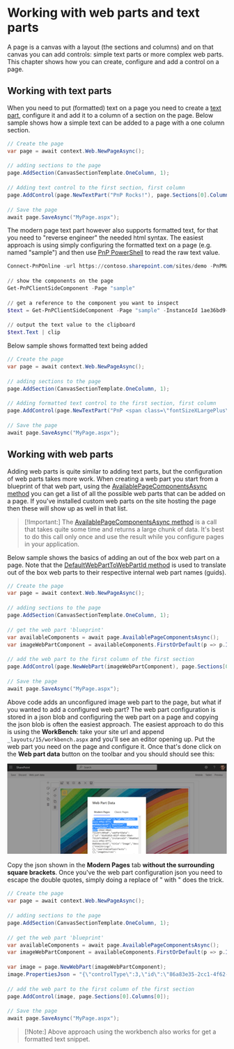 # Working with web parts and text parts

A page is a canvas with a layout (the sections and columns) and on that canvas you can add controls: simple text parts or more complex web parts. This chapter shows how you can create, configure and add a control on a page.

## Working with text parts

When you need to put (formatted) text on a page you need to create a [text part](https://pnp.github.io/pnpcore/api/PnP.Core.Model.SharePoint.IPageText.html), configure it and add it to a column of a section on the page. Below sample shows how a simple text can be added to a page with a one column section.

```csharp
// Create the page
var page = await context.Web.NewPageAsync();

// adding sections to the page
page.AddSection(CanvasSectionTemplate.OneColumn, 1);

// Adding text control to the first section, first column
page.AddControl(page.NewTextPart("PnP Rocks!"), page.Sections[0].Columns[0]);

// Save the page
await page.SaveAsync("MyPage.aspx");
```

The modern page text part however also supports formatted text, for that you need to "reverse engineer" the needed html syntax. The easiest approach is using simply configuring the formatted text on a page (e.g. named "sample") and then use [PnP PowerShell](https://github.com/pnp/powershell) to read the raw text value.

```PowerShell
Connect-PnPOnline -url https://contoso.sharepoint.com/sites/demo -PnPManagementShell

// show the components on the page
Get-PnPClientSideComponent -Page "sample"

// get a reference to the component you want to inspect
$text = Get-PnPClientSideComponent -Page "sample" -InstanceId 1ae36bd9-1635-447e-a77c-87621e2016c3

// output the text value to the clipboard
$text.Text | clip
```

Below sample shows formatted text being added

```csharp
// Create the page
var page = await context.Web.NewPageAsync();

// adding sections to the page
page.AddSection(CanvasSectionTemplate.OneColumn, 1);

// Adding formatted text control to the first section, first column
page.AddControl(page.NewTextPart("PnP <span class=\"fontSizeXLargePlus\"><span class=\"fontColorRed\"><strong>rocks!</strong></span></span>"), page.Sections[0].Columns[0]);

// Save the page
await page.SaveAsync("MyPage.aspx");
```

## Working with web parts

Adding web parts is quite similar to adding text parts, but the configuration of web parts takes more work. When creating a web part you start from a blueprint of that web part, using the [AvailablePageComponentsAsync method](https://pnp.github.io/pnpcore/api/PnP.Core.Model.SharePoint.IPage.html#PnP_Core_Model_SharePoint_IPage_AvailablePageComponentsAsync_System_String_) you can get a list of all the possible web parts that can be added on a page. If you've installed custom web parts on the site hosting the page then these will show up as well in that list.

> [!Important:]
> The [AvailablePageComponentsAsync method](https://pnp.github.io/pnpcore/api/PnP.Core.Model.SharePoint.IPage.html#PnP_Core_Model_SharePoint_IPage_AvailablePageComponentsAsync_System_String_) is a call that takes quite some time and returns a large chunk of data. It's best to do this call only once and use the result while you configure pages in your application.

Below sample shows the basics of adding an out of the box web part on a page. Note that the [DefaultWebPartToWebPartId method](https://pnp.github.io/pnpcore/api/PnP.Core.Model.SharePoint.IPage.html#PnP_Core_Model_SharePoint_IPage_DefaultWebPartToWebPartId_PnP_Core_Model_SharePoint_DefaultWebPart_) is used to translate out of the box web parts to their respective internal web part names (guids).

```csharp
// Create the page
var page = await context.Web.NewPageAsync();

// adding sections to the page
page.AddSection(CanvasSectionTemplate.OneColumn, 1);

// get the web part 'blueprint'
var availableComponents = await page.AvailablePageComponentsAsync();
var imageWebPartComponent = availableComponents.FirstOrDefault(p => p.Id == page.DefaultWebPartToWebPartId(DefaultWebPart.Image));

// add the web part to the first column of the first section
page.AddControl(page.NewWebPart(imageWebPartComponent), page.Sections[0].Columns[0]);

// Save the page
await page.SaveAsync("MyPage.aspx");
```

Above code adds an unconfigured image web part to the page, but what if you wanted to add a configured web part? The web part configuration is stored in a json blob and configuring the web part on a page and copying the json blob is often the easiest approach. The easiest approach to do this is using the **WorkBench**: take your site url and append `_layouts/15/workbench.aspx` and you'll see an editor opening up. Put the web part you need on the page and configure it. Once that's done click on the **Web part data** button on the toolbar and you should should see this:

![page in maintenance mode](../../images/workbench.png)

Copy the json shown in the **Modern Pages** tab **without the surrounding square brackets**. Once you've the web part configuration json you need to escape the double quotes, simply doing a replace of " with \" does the trick.

```csharp
// Create the page
var page = await context.Web.NewPageAsync();

// adding sections to the page
page.AddSection(CanvasSectionTemplate.OneColumn, 1);

// get the web part 'blueprint'
var availableComponents = await page.AvailablePageComponentsAsync();
var imageWebPartComponent = availableComponents.FirstOrDefault(p => p.Id == page.DefaultWebPartToWebPartId(DefaultWebPart.Image));

var image = page.NewWebPart(imageWebPartComponent);
image.PropertiesJson = "{\"controlType\":3,\"id\":\"86a83e35-2cc1-4f62-9771-0e8b8acc6c65\",...dropped for clarity...,\"addedFromPersistedData\":true}";

// add the web part to the first column of the first section
page.AddControl(image, page.Sections[0].Columns[0]);

// Save the page
await page.SaveAsync("MyPage.aspx");
```

> [!Note:]
> Above approach using the workbench also works for get a formatted text snippet.